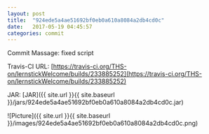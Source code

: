 ```yaml
---
layout: post
title:  "924ede5a4ae51692bf0eb0a610a8084a2db4cd0c"
date:   2017-05-19 04:45:57
categories: commit
---
```


Commit Massage: fixed script  

Travis-CI URL: [https://travis-ci.org/THS-on/lernstickWelcome/builds/233885252](https://travis-ci.org/THS-on/lernstickWelcome/builds/233885252)

JAR: [JAR]({{ site.url }}{{ site.baseurl }}/jars/924ede5a4ae51692bf0eb0a610a8084a2db4cd0c.jar)

![Picture]({{ site.url }}{{ site.baseurl }}/images/924ede5a4ae51692bf0eb0a610a8084a2db4cd0c.png)

